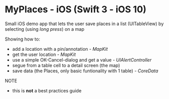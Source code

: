 # MyPlaces - iOS (Swift 3 - iOS 10)
Small iOS demo app that lets the user save places in a list (UITableView) by selecting (using *long press*) on a map

Showing how to:
 - add a location with a pin/annotation - *MapKit*
 - get the user location - *MapKit*
 - use a simple OK-Cancel-dialog and get a value - *UIAlertController*
 - segue from a table cell to a detail screen (the map) 
 - save data (the Places, only basic funtionality with 1 table) - *CoreData*
 
NOTE 
- this is **not** a best practices guide
